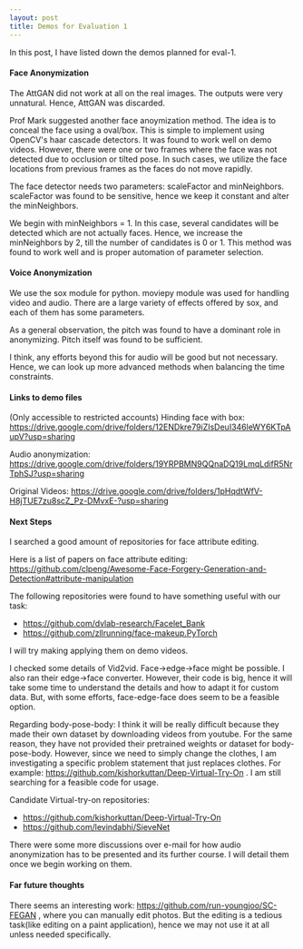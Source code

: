 ```yaml
---
layout: post
title: Demos for Evaluation 1
---
```


In this post, I have listed down the demos planned for eval-1.

#### Face Anonymization

The AttGAN did not work at all on the real images. The outputs were very unnatural.
Hence, AttGAN was discarded. 

Prof Mark suggested another face anoymization method. The idea is to conceal the face using a oval/box. 
This is simple to implement using OpenCV's haar cascade detectors. It was found to work well on demo videos. However, there were one or two frames where the face was not detected due to occlusion or tilted pose. In such cases, we utilize the face locations from previous frames as the faces do not move rapidly. 

The face detector needs two parameters: scaleFactor and minNeighbors. scaleFactor was found to be sensitive, hence we keep it constant and alter the minNeighbors. 

We begin with minNeighbors = 1. In this case, several candidates will be detected which are not actually faces. Hence, we increase the minNeighbors by 2, till the number of candidates is 0 or 1. This method was found to work well and is proper automation of parameter selection. 

#### Voice Anonymization

We use the sox module for python. moviepy module was used for handling video and audio. There are a large variety of effects offered by sox, and each of them has some parameters. 

As a general observation, the pitch was found to have a dominant role in anonymizing. Pitch itself was found to be sufficient. 

I think, any efforts beyond this for audio will be good but not necessary. Hence, we can look up more advanced methods when balancing the time constraints. 

#### Links to demo files

(Only accessible to restricted accounts)
Hinding face with box: https://drive.google.com/drive/folders/12ENDkre79iZIsDeuI346leWY6KTpAupV?usp=sharing

Audio anonymization: https://drive.google.com/drive/folders/19YRPBMN9QQnaDQ19LmqLdifR5NrTphSJ?usp=sharing

Original Videos: https://drive.google.com/drive/folders/1pHqdtWfV-H8jTUE7zu8scZ_Pz-DMvxE-?usp=sharing


#### Next Steps

I searched a good amount of repositories for face attribute editing. 

Here is a list of papers on face attribute editing: https://github.com/clpeng/Awesome-Face-Forgery-Generation-and-Detection#attribute-manipulation

The following repositories were found to have something useful with our task:
* https://github.com/dvlab-research/Facelet_Bank
* https://github.com/zllrunning/face-makeup.PyTorch

I will try making applying them on demo videos. 

I checked some details of Vid2vid. Face->edge->face might be possible. I also ran their edge->face converter. However, their code is big, hence it will take some time to understand the details and how to adapt it for custom data. But, with some efforts, face-edge-face does seem to be a feasible option. 

Regarding body-pose-body: I think it will be really difficult because they made their own dataset by downloading videos from youtube. For the same reason, they have not provided their pretrained weights or dataset for body-pose-body. However, since we need to simply change the clothes, I am investigating a specific problem statement that just replaces clothes. For example: https://github.com/kishorkuttan/Deep-Virtual-Try-On . I am still searching for a feasible code for usage. 

Candidate Virtual-try-on repositories:
* https://github.com/kishorkuttan/Deep-Virtual-Try-On
* https://github.com/levindabhi/SieveNet


There were some more discussions over e-mail for how audio anonymization has to be presented and its further course. I will detail them once we begin working on them. 


#### Far future thoughts

There seems an interesting work: https://github.com/run-youngjoo/SC-FEGAN , where you can manually edit photos. But the editing is a tedious task(like editing on a paint application), hence we may not use it at all unless needed specifically. 